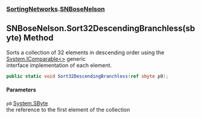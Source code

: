 ### [SortingNetworks](./SortingNetworks.md 'SortingNetworks').[SNBoseNelson](./SortingNetworks-SNBoseNelson.md 'SortingNetworks.SNBoseNelson')
## SNBoseNelson.Sort32DescendingBranchless(sbyte) Method
Sorts a collection of 32 elements in descending order using the [System.IComparable&lt;&gt;](https://docs.microsoft.com/en-us/dotnet/api/System.IComparable-1 'System.IComparable`1') generic  
interface implementation of each element.  
```csharp
public static void Sort32DescendingBranchless(ref sbyte p0);
```
#### Parameters
<a name='SortingNetworks-SNBoseNelson-Sort32DescendingBranchless(sbyte)-p0'></a>
`p0` [System.SByte](https://docs.microsoft.com/en-us/dotnet/api/System.SByte 'System.SByte')  
the reference to the first element of the collection  
  
